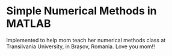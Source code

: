 # Simple Numerical Methods in MATLAB

Implemented to help mom teach her numerical methods class at Transilvania
University, in Brașov, Romania. Love you mom!!
